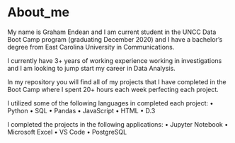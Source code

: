 # About_me

My name is Graham Endean and I am current student in the UNCC Data Boot Camp program (graduating December 2020) and I have a bachelor’s degree from East Carolina University in Communications.

I currently have 3+ years of working experience working in investigations and I am looking to jump start my career in Data Analysis. 

In my repository you will find all of my projects that I have completed in the Boot Camp where I spent 20+ hours each week perfecting each project. 

I utilized some of the following languages in completed each project:
•	Python
•	SQL
•	Pandas
•	JavaScript
•	HTML
•	D.3

I completed the projects in the following applications:
•	Jupyter Notebook
•	Microsoft Excel
•	VS Code
•	PostgreSQL
